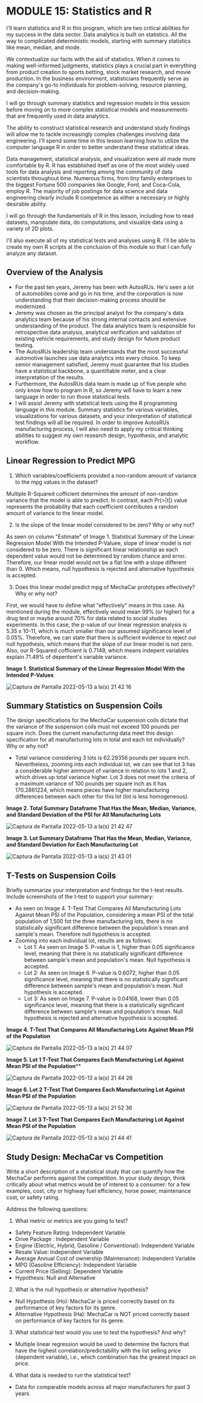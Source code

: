 # MODULE 15: Statistics and R

I'll learn statistics and R in this program, which are two critical abilities for my success in the data sector. Data analytics is built on statistics. All the way to complicated deterministic models, starting with summary statistics like mean, median, and mode.

We contextualize our facts with the aid of statistics. When it comes to making well-informed judgments, statistics plays a crucial part in everything from product creation to sports betting, stock market research, and movie production. In the business environment, statisticians frequently serve as the company's go-to individuals for problem-solving, resource planning, and decision-making.

I will go through summary statistics and regression models in this session before moving on to more complex statistical models and measurements that are frequently used in data analytics.

The ability to construct statistical research and understand study findings will allow me to tackle increasingly complex challenges involving data engineering. I'll spend some time in this lesson learning how to utilize the computer language R in order to better understand these statistical ideas.

Data management, statistical analysis, and visualization were all made more comfortable by R. R has established itself as one of the most widely used tools for data analysis and reporting among the community of data scientists throughout time. Numerous firms, from tiny family enterprises to the biggest Fortune 500 companies like Google, Ford, and Coca-Cola, employ R. The majority of job postings for data science and data engineering clearly include R competence as either a necessary or highly desirable ability. 

I will go through the fundamentals of R in this lesson, including how to read datasets, manipulate data, do computations, and visualize data using a variety of 2D plots.

I'll also execute all of my statistical tests and analyses using R. I'll be able to create my own R scripts at the conclusion of this module so that I can fully analyze any dataset.

## Overview of the Analysis

* For the past ten years, Jeremy has been with AutosRUs. He's seen a lot of automobiles come and go in his time, and the corporation is now understanding that their decision-making process should be modernized.
* Jeremy was chosen as the principal analyst for the company's data analytics team because of his strong internal contacts and extensive understanding of the product. The data analytics team is responsible for retrospective data analysis, analytical verification and validation of existing vehicle requirements, and study design for future product testing.
* The AutosRUs leadership team understands that the most successful automotive launches use data analytics into every choice. To keep senior management satisfied, Jeremy must guarantee that his studies have a statistical backbone, a quantifiable meter, and a clear interpretation of the results.
* Furthermore, the AutosRUs data team is made up of five people who only know how to program in R, so Jeremy will have to learn a new language in order to run those statistical tests.
* I will assist Jeremy with statistical tests using the R programming language in this module. Summary statistics for various variables, visualizations for various datasets, and your interpretation of statistical test findings will all be required. In order to improve AutosRUs manufacturing process, I will also need to apply my critical thinking abilities to suggest my own research design, hypothesis, and analytic workflow.

## Linear Regression to Predict MPG

1. Which variables/coefficients provided a non-random amount of variance to the mpg values in the dataset?

Multiple R-Squared cofficient determines the amount of non-random variance that the model is able to predict. In contrast, each Pr(>|t|) value represents the probability that each coefficient contributes a random amount of variance to the linear model. 

2. Is the slope of the linear model considered to be zero? Why or why not?

As seen on column "Estimate" of Image 1. Statistical Summary of the Linear Regression Model With the Intended P-Valuee, slope of linear model is not considered to be zero. There is significant linear relationship as each dependent value would not be determined by random chance and error. Therefore, our linear model would not be a flat line with a slope different than 0. Which means, null hypothesis is rejected and alternative hypothesis is accepted.

3. Does this linear model predict mpg of MechaCar prototypes effectively? Why or why not?

First, we would have to define what "effectively" means in this case. As mentioned during the module, effectively would mean 99% (or higher) for a drug test or maybe around 70% for data related to social studies experiments. In this case, the p-value of our linear regression analysis is 5.35 x 10-11, which is much smaller than our assumed significance level of 0.05%. Therefore, we can state that there is sufficient evidence to reject our null hypothesis, which means that the slope of our linear model is not zero. Also, our R-Squared cofficient is 0.7149, which means indepent variables explain 71.49% of depentent's variable variance.

**Image 1. Statistical Summary of the Linear Regression Model With the Intended P-Values**

![Captura de Pantalla 2022-05-13 a la(s) 21 42 16](https://user-images.githubusercontent.com/65054637/168408218-529277b0-b1eb-432c-8b7f-8e709467b0d1.png)

## Summary Statistics on Suspension Coils

The design specifications for the MechaCar suspension coils dictate that the variance of the suspension coils must not exceed 100 pounds per square inch. Does the current manufacturing data meet this design specification for all manufacturing lots in total and each lot individually? Why or why not?

* Total variance considering 3 lots is 62.29356 pounds per square inch. Nevertheless, zooming into each individual lot, we can see that lot 3 has a considerable higher ammount of variance in relation to lots 1 and 2, which drives up total variance higher. Lot 3 does not meet the criteria of a maximum variance of 100 pounds per square inch as it has 170.2861224, which means pieces have higher manufacturing differences between each other for this lot (lot is less homogeneous).

**Image 2. Total Summary Dataframe That Has the Mean, Median, Variance, and Standard Deviation of the PSI for All Manufacturing Lots**

![Captura de Pantalla 2022-05-13 a la(s) 21 42 47](https://user-images.githubusercontent.com/65054637/168408226-f4a3113e-baef-4035-8fa2-3b53e6f70a42.png)

**Image 3. Lot Summary Dataframe That Has the Mean, Median, Variance, and Standard Deviation for Each Manufacturing Lot**

![Captura de Pantalla 2022-05-13 a la(s) 21 43 01](https://user-images.githubusercontent.com/65054637/168408228-b90d0cab-7e13-41b8-bd52-6242fd7c8d31.png)

## T-Tests on Suspension Coils

Briefly summarize your interpretation and findings for the t-test results. Include screenshots of the t-test to support your summary:

* As seen on Image 4. T-Test That Compares All Manufacturing Lots Against Mean PSI of the Population, considering a mean PSI of the total population of 1,500 fot the three manufacturing lots, there is no statistically significant difference between the population's mean and sample's mean. Therefore null hypothesis is accepted.
* Zooming into each individual lot, results are as follows:
  *  Lot 1: As seen on Image 5. P-value is 1, higher than 0.05 significance level, meaning that there is no statistically significant difference between sample's mean and population's mean. Null hypothesis is accepted.
  *  Lot 2: As seen on Image 6. P-value is 0.6072, higher than 0.05 significance level, meaning that there is no statistically significant difference between sample's mean and population's mean. Null hypothesis is accepted.
  *  Lot 3: As seen on Image 7. P-value is 0.04168, lower than 0.05 significance level, meaning that there is a statistically significant difference between sample's mean and population's mean. Null hypothesis is rejected and alternative hypothesis is accepted.

**Image 4. T-Test That Compares All Manufacturing Lots Against Mean PSI of the Population**

![Captura de Pantalla 2022-05-13 a la(s) 21 44 07](https://user-images.githubusercontent.com/65054637/168408187-ecff2ba4-0d3d-4875-97f1-0b81ba42834d.png)

**Image 5. Lot 1 T-Test That Compares Each Manufacturing Lot Against Mean PSI of the Population****

![Captura de Pantalla 2022-05-13 a la(s) 21 44 26](https://user-images.githubusercontent.com/65054637/168408193-1f1ccc53-4711-4cd8-8352-2e46da2d3ec9.png)

**Image 6. Lot 2 T-Test That Compares Each Manufacturing Lot Against Mean PSI of the Population**

![Captura de Pantalla 2022-05-13 a la(s) 21 52 36](https://user-images.githubusercontent.com/65054637/168408196-d6b98b04-a8c8-4b88-905d-54b7923dc476.png)

**Image 7. Lot 3 T-Test That Compares Each Manufacturing Lot Against Mean PSI of the Population**

![Captura de Pantalla 2022-05-13 a la(s) 21 44 41](https://user-images.githubusercontent.com/65054637/168408209-10a33f98-d2a2-4921-ae22-f48ed07e6029.png)

## Study Design: MechaCar vs Competition

Write a short description of a statistical study that can quantify how the MechaCar performs against the competition. In your study design, think critically about what metrics would be of interest to a consumer: for a few examples, cost, city or highway fuel efficiency, horse power, maintenance cost, or safety rating.

Address the following questions:
1. What metric or metrics are you going to test?

* Safety Feature Rating: Independent Variable
* Drive Package : Independent Variable
* Engine (Electric, Hybrid, Gasoline / Conventional): Independent Variable
* Resale Value: Independent Variable
* Average Annual Cost of ownership (Maintenance): Independent Variable
* MPG (Gasoline Efficiency): Independent Variable
* Current Price (Selling): Dependent Variable
* Hypothesis: Null and Alternative

2. What is the null hypothesis or alternative hypothesis?

* Null Hypothesis (Ho): MechaCar is priced correctly based on its performance of key factors for its genre.
* Alternative Hypothesis (Ha): MechaCar is NOT priced correctly based on performance of key factors for its genre.

3. What statistical test would you use to test the hypothesis? And why?

* Multiple linear regression would be used to determine the factors that have the highest correlation/predictability with the list selling price (dependent variable), i.e., which combination has the greatest impact on price.

4. What data is needed to run the statistical test?

* Data for comparable models across all major manufacturers for past 3 years.
